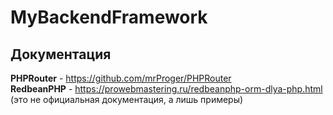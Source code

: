 # MyBackendFramework
## Документация
**PHPRouter** - https://github.com/mrProger/PHPRouter<br>
**RedbeanPHP** - https://prowebmastering.ru/redbeanphp-orm-dlya-php.html (это не официальная документация, а лишь примеры)
